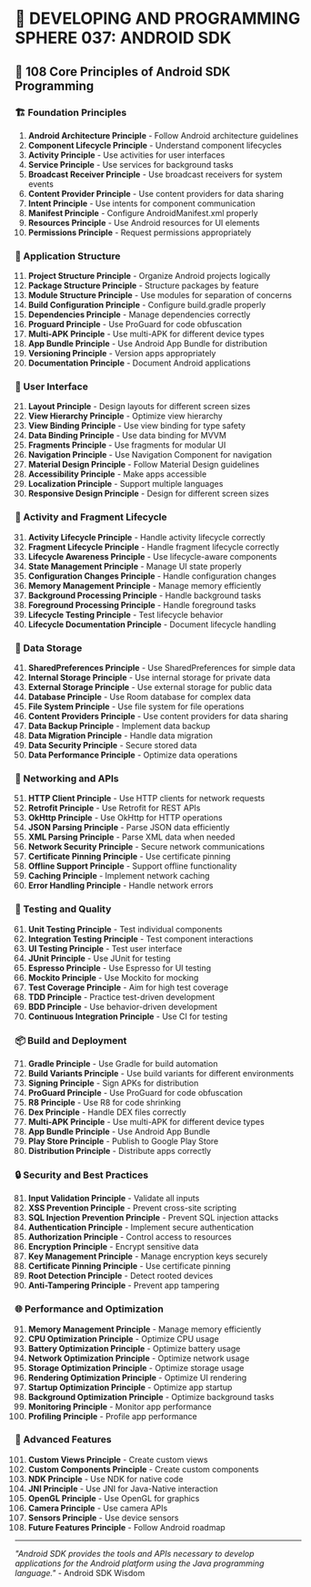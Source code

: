 # 🌟 DEVELOPING AND PROGRAMMING SPHERE 037: ANDROID SDK

## 🤖 108 Core Principles of Android SDK Programming

### 🏗️ Foundation Principles

1. **Android Architecture Principle** - Follow Android architecture guidelines
2. **Component Lifecycle Principle** - Understand component lifecycles
3. **Activity Principle** - Use activities for user interfaces
4. **Service Principle** - Use services for background tasks
5. **Broadcast Receiver Principle** - Use broadcast receivers for system events
6. **Content Provider Principle** - Use content providers for data sharing
7. **Intent Principle** - Use intents for component communication
8. **Manifest Principle** - Configure AndroidManifest.xml properly
9. **Resources Principle** - Use Android resources for UI elements
10. **Permissions Principle** - Request permissions appropriately

### 🎯 Application Structure

11. **Project Structure Principle** - Organize Android projects logically
12. **Package Structure Principle** - Structure packages by feature
13. **Module Structure Principle** - Use modules for separation of concerns
14. **Build Configuration Principle** - Configure build.gradle properly
15. **Dependencies Principle** - Manage dependencies correctly
16. **Proguard Principle** - Use ProGuard for code obfuscation
17. **Multi-APK Principle** - Use multi-APK for different device types
18. **App Bundle Principle** - Use Android App Bundle for distribution
19. **Versioning Principle** - Version apps appropriately
20. **Documentation Principle** - Document Android applications

### 🧮 User Interface

21. **Layout Principle** - Design layouts for different screen sizes
22. **View Hierarchy Principle** - Optimize view hierarchy
23. **View Binding Principle** - Use view binding for type safety
24. **Data Binding Principle** - Use data binding for MVVM
25. **Fragments Principle** - Use fragments for modular UI
26. **Navigation Principle** - Use Navigation Component for navigation
27. **Material Design Principle** - Follow Material Design guidelines
28. **Accessibility Principle** - Make apps accessible
29. **Localization Principle** - Support multiple languages
30. **Responsive Design Principle** - Design for different screen sizes

### 🎨 Activity and Fragment Lifecycle

31. **Activity Lifecycle Principle** - Handle activity lifecycle correctly
32. **Fragment Lifecycle Principle** - Handle fragment lifecycle correctly
33. **Lifecycle Awareness Principle** - Use lifecycle-aware components
34. **State Management Principle** - Manage UI state properly
35. **Configuration Changes Principle** - Handle configuration changes
36. **Memory Management Principle** - Manage memory efficiently
37. **Background Processing Principle** - Handle background tasks
38. **Foreground Processing Principle** - Handle foreground tasks
39. **Lifecycle Testing Principle** - Test lifecycle behavior
40. **Lifecycle Documentation Principle** - Document lifecycle handling

### 🔧 Data Storage

41. **SharedPreferences Principle** - Use SharedPreferences for simple data
42. **Internal Storage Principle** - Use internal storage for private data
43. **External Storage Principle** - Use external storage for public data
44. **Database Principle** - Use Room database for complex data
45. **File System Principle** - Use file system for file operations
46. **Content Providers Principle** - Use content providers for data sharing
47. **Data Backup Principle** - Implement data backup
48. **Data Migration Principle** - Handle data migration
49. **Data Security Principle** - Secure stored data
50. **Data Performance Principle** - Optimize data operations

### 🚀 Networking and APIs

51. **HTTP Client Principle** - Use HTTP clients for network requests
52. **Retrofit Principle** - Use Retrofit for REST APIs
53. **OkHttp Principle** - Use OkHttp for HTTP operations
54. **JSON Parsing Principle** - Parse JSON data efficiently
55. **XML Parsing Principle** - Parse XML data when needed
56. **Network Security Principle** - Secure network communications
57. **Certificate Pinning Principle** - Use certificate pinning
58. **Offline Support Principle** - Support offline functionality
59. **Caching Principle** - Implement network caching
60. **Error Handling Principle** - Handle network errors

### 🧪 Testing and Quality

61. **Unit Testing Principle** - Test individual components
62. **Integration Testing Principle** - Test component interactions
63. **UI Testing Principle** - Test user interface
64. **JUnit Principle** - Use JUnit for testing
65. **Espresso Principle** - Use Espresso for UI testing
66. **Mockito Principle** - Use Mockito for mocking
67. **Test Coverage Principle** - Aim for high test coverage
68. **TDD Principle** - Practice test-driven development
69. **BDD Principle** - Use behavior-driven development
70. **Continuous Integration Principle** - Use CI for testing

### 📦 Build and Deployment

71. **Gradle Principle** - Use Gradle for build automation
72. **Build Variants Principle** - Use build variants for different environments
73. **Signing Principle** - Sign APKs for distribution
74. **ProGuard Principle** - Use ProGuard for code obfuscation
75. **R8 Principle** - Use R8 for code shrinking
76. **Dex Principle** - Handle DEX files correctly
77. **Multi-APK Principle** - Use multi-APK for different device types
78. **App Bundle Principle** - Use Android App Bundle
79. **Play Store Principle** - Publish to Google Play Store
80. **Distribution Principle** - Distribute apps correctly

### 🔒 Security and Best Practices

81. **Input Validation Principle** - Validate all inputs
82. **XSS Prevention Principle** - Prevent cross-site scripting
83. **SQL Injection Prevention Principle** - Prevent SQL injection attacks
84. **Authentication Principle** - Implement secure authentication
85. **Authorization Principle** - Control access to resources
86. **Encryption Principle** - Encrypt sensitive data
87. **Key Management Principle** - Manage encryption keys securely
88. **Certificate Pinning Principle** - Use certificate pinning
89. **Root Detection Principle** - Detect rooted devices
90. **Anti-Tampering Principle** - Prevent app tampering

### 🌐 Performance and Optimization

91. **Memory Management Principle** - Manage memory efficiently
92. **CPU Optimization Principle** - Optimize CPU usage
93. **Battery Optimization Principle** - Optimize battery usage
94. **Network Optimization Principle** - Optimize network usage
95. **Storage Optimization Principle** - Optimize storage usage
96. **Rendering Optimization Principle** - Optimize UI rendering
97. **Startup Optimization Principle** - Optimize app startup
98. **Background Optimization Principle** - Optimize background tasks
99. **Monitoring Principle** - Monitor app performance
100. **Profiling Principle** - Profile app performance

### 🚀 Advanced Features

101. **Custom Views Principle** - Create custom views
102. **Custom Components Principle** - Create custom components
103. **NDK Principle** - Use NDK for native code
104. **JNI Principle** - Use JNI for Java-Native interaction
105. **OpenGL Principle** - Use OpenGL for graphics
106. **Camera Principle** - Use camera APIs
107. **Sensors Principle** - Use device sensors
108. **Future Features Principle** - Follow Android roadmap

---

*"Android SDK provides the tools and APIs necessary to develop applications for the Android platform using the Java programming language."* - Android SDK Wisdom


